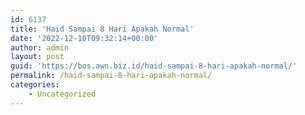 ```yaml
---
id: 6137
title: 'Haid Sampai 8 Hari Apakah Normal'
date: '2022-12-10T09:32:14+00:00'
author: admin
layout: post
guid: 'https://bos.awn.biz.id/haid-sampai-8-hari-apakah-normal/'
permalink: /haid-sampai-8-hari-apakah-normal/
categories:
    - Uncategorized
---
```



